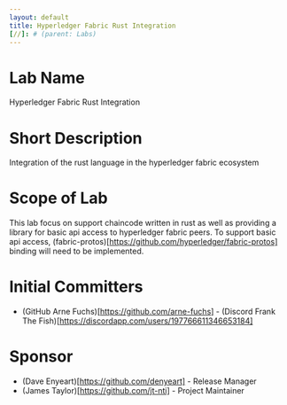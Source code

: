 ```yaml
---
layout: default
title: Hyperledger Fabric Rust Integration
[//]: # (parent: Labs)
---
```

# Lab Name
Hyperledger Fabric Rust Integration

# Short Description
Integration of the rust language in the hyperledger fabric ecosystem

# Scope of Lab
This lab focus on support chaincode written in rust as well as providing a library for basic api access to hyperledger fabric peers. To support basic api access, (fabric-protos)[https://github.com/hyperledger/fabric-protos] binding will need to be implemented.

# Initial Committers
- (GitHub Arne Fuchs)[https://github.com/arne-fuchs] - (Discord Frank The Fish)[https://discordapp.com/users/197766611346653184]


# Sponsor
- (Dave Enyeart)[https://github.com/denyeart] - Release Manager
- (James Taylor)[https://github.com/jt-nti] - Project Maintainer
